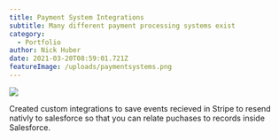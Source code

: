 ```yaml
---
title: Payment System Integrations
subtitle: Many different payment processing systems exist
category:
  - Portfolio
author: Nick Huber
date: 2021-03-20T08:59:01.721Z
featureImage: /uploads/paymentsystems.png
---
```

![](/uploads/paymentsasset-1.png)



Created custom integrations to save events recieved in Stripe to resend nativly to salesforce so that you can relate puchases to records inside Salesforce.